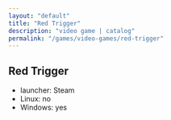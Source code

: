 ```yaml
---
layout: "default"
title: "Red Trigger"
description: "video game | catalog"
permalink: "/games/video-games/red-trigger"
---
```


## Red Trigger

- launcher: Steam
- Linux: no
- Windows: yes

